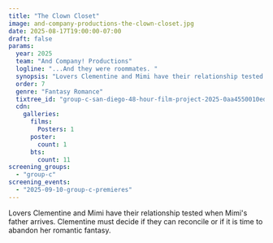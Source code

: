 ```yaml
---
title: "The Clown Closet"
image: and-company-productions-the-clown-closet.jpg
date: 2025-08-17T19:00:00-07:00
draft: false
params:
  year: 2025
  team: "And Company! Productions"
  logline: "...And they were roommates. "
  synopsis: "Lovers Clementine and Mimi have their relationship tested when Mimi's father arrives. Clementine must decide if they can reconcile or if it is time to abandon her romantic fantasy. "
  order: 7
  genre: "Fantasy Romance"
  tixtree_id: "group-c-san-diego-48-hour-film-project-2025-0aa4550010ed"
  cdn:
    galleries:
      films:
        Posters: 1
      poster:
        count: 1
      bts:
        count: 11
screening_groups:
  - "group-c"
screening_events:
  - "2025-09-10-group-c-premieres"
---
```


Lovers Clementine and Mimi have their relationship tested when Mimi's father arrives. Clementine must decide if they can reconcile or if it is time to abandon her romantic fantasy. 
